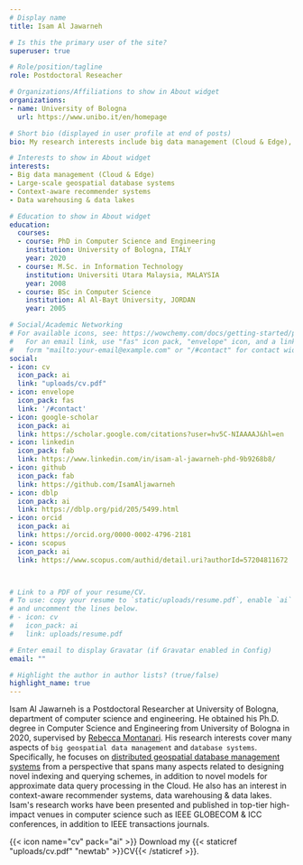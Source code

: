 ```yaml
---
# Display name
title: Isam Al Jawarneh

# Is this the primary user of the site?
superuser: true

# Role/position/tagline
role: Postdoctoral Reseacher

# Organizations/Affiliations to show in About widget
organizations:
- name: University of Bologna
  url: https://www.unibo.it/en/homepage

# Short bio (displayed in user profile at end of posts)
bio: My research interests include big data management (Cloud & Edge), large-scale geospatial database systems,context-aware recommender systems, data warehousing & data lakes.

# Interests to show in About widget
interests:
- Big data management (Cloud & Edge)
- Large-scale geospatial database systems
- Context-aware recommender systems
- Data warehousing & data lakes

# Education to show in About widget
education:
  courses:
  - course: PhD in Computer Science and Engineering
    institution: University of Bologna, ITALY
    year: 2020
  - course: M.Sc. in Information Technology
    institution: Universiti Utara Malaysia, MALAYSIA
    year: 2008
  - course: BSc in Computer Science
    institution: Al Al-Bayt University, JORDAN
    year: 2005

# Social/Academic Networking
# For available icons, see: https://wowchemy.com/docs/getting-started/page-builder/#icons
#   For an email link, use "fas" icon pack, "envelope" icon, and a link in the
#   form "mailto:your-email@example.com" or "/#contact" for contact widget.
social:
- icon: cv
  icon_pack: ai
  link: "uploads/cv.pdf"
- icon: envelope
  icon_pack: fas
  link: '/#contact'
- icon: google-scholar
  icon_pack: ai
  link: https://scholar.google.com/citations?user=hv5C-NIAAAAJ&hl=en
- icon: linkedin
  icon_pack: fab
  link: https://www.linkedin.com/in/isam-al-jawarneh-phd-9b9268b8/
- icon: github
  icon_pack: fab
  link: https://github.com/IsamAljawarneh
- icon: dblp
  icon_pack: ai
  link: https://dblp.org/pid/205/5499.html
- icon: orcid
  icon_pack: ai
  link: https://orcid.org/0000-0002-4796-2181
- icon: scopus
  icon_pack: ai
  link: https://www.scopus.com/authid/detail.uri?authorId=57204811672



# Link to a PDF of your resume/CV.
# To use: copy your resume to `static/uploads/resume.pdf`, enable `ai` icons in `params.toml`, 
# and uncomment the lines below.
# - icon: cv
#   icon_pack: ai
#   link: uploads/resume.pdf

# Enter email to display Gravatar (if Gravatar enabled in Config)
email: ""

# Highlight the author in author lists? (true/false)
highlight_name: true
---
```


Isam Al Jawarneh is a Postdoctoral Researcher at University of Bologna, department of computer science and engineering. He obtained his Ph.D. degree in Computer Science and Engineering from University of Bologna in 2020, supervised by [Rebecca Montanari](https://www.unibo.it/sitoweb/rebecca.montanari/en). His research interests cover many aspects of `big geospatial data management` and `database systems`. Specifically, he focuses on [distributed geospatial database management systems](#publications)  from a perspective that spans many aspects related to designing novel indexing and querying schemes, in addition to novel models for approximate data query processing in the Cloud. He also has an interest in context-aware recommender systems, data warehousing & data lakes. Isam's research works have been presented and published in top-tier high-impact venues in computer science such as IEEE GLOBECOM & ICC conferences, in addition to IEEE transactions journals.

{{< icon name="cv" pack="ai" >}} Download my {{< staticref "uploads/cv.pdf" "newtab" >}}CV{{< /staticref >}}.

